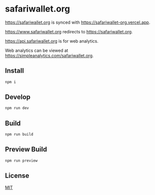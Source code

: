 # safariwallet.org

https://safariwallet.org is synced with https://safariwallet-org.vercel.app.

https://www.safariwallet.org redirects to https://safariwallet.org.

https://api.safariwallet.org is for web analytics.

Web analytics can be viewed at https://simpleanalytics.com/safariwallet.org.

## Install

```sh
npm i
```

## Develop

```sh
npm run dev
```

## Build

```sh
npm run build
```

## Preview Build

```sh
npm run preview
```

## License

[MIT](https://github.com/Safari-Wallet/safariwallet.org/blob/master/LICENSE)
